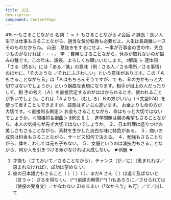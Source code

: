 ```yaml
---
title: 文法：
description
component: ContentPage
---
```



415.～もさることながら
名詞 ： × ＋ もさることながら
♪会話 ♪
課長：長い人生では仕事もさることながら、適当な気分転換も必要だよ。人生は長距離レースそのものだからね。 山田：息抜きをするにせよ、一事が万事金の世の中、先立つものがなければ・・・。
李 ：費用もさることながら、休みが取れないのが悩みの種です。この年末、課長、よろしくお願いいたします。
♯解説 ♭
連体詞「さる（然る）」には「ある／某」の意味（例：さる人／さる場所／さる事情）のほかに、「そのような
／それにふさわしい」という意味があります。この「ＡもさることながらＢ」は「Ａはもちろんそうですが、で も、Ｂの方がもっと大切ではないでしょうか」という婉曲な表現になります。相手が目上の人だったりして、相 手の考え（Ａ）を直接否定するのがはばかられるとき、使われることが多いでしょう。これは「Ａよりも、（むし ろ）Ｂの方がいい」（→文型074）を使って表すこともできますが、語感はずいぶん違います。
お金よりも命の方が大切です。＜直接的＆断定＞ お金もさることながら、命はもっと大切ではないでしょうか。＜間接的＆婉曲＞
§例文 §
１．進学問題は親の希望もさることながら、本人の気持ちが先ず大切ではないでしょうか。
２．日本料理は盛りつけの美しさもさることながら、素材を生かした淡白な味に特色がある。
３．商いの成否は料金もさることながら、サービス如何で決まる。
４．勉強もさることながら、体をこわしては元も子もない。
５．女優というのは演技力もさることながら、何か人を引きつける華がなければ大成しない。
★例題 ★
1) 才能も（さておいて／さることながら）、チャンス（が／に）（恵まれれば／恵まれなければ）、成功は望めな い。
2) 彼の日本語力もさること（ ）（ ）（ ）、まだA さん（ ）は遠く及ばないと（言う→ ）ざるを得な い。
(^^)前課の解答(^^)
1)もあろうに／させられては（使役の受身文）／かなわない
2)あるまい（「なかろう」も可）／で／出して
